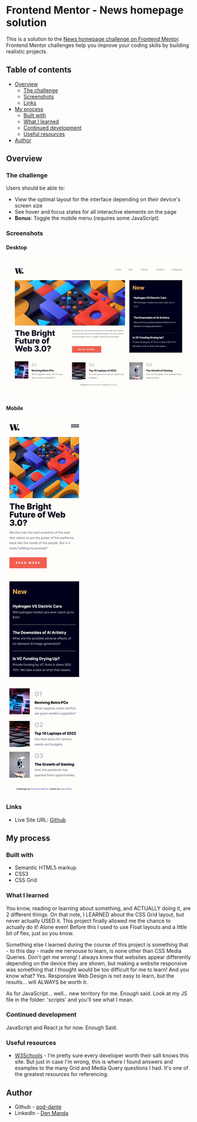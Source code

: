 # Frontend Mentor - News homepage solution

This is a solution to the [News homepage challenge on Frontend Mentor](https://www.frontendmentor.io/challenges/news-homepage-H6SWTa1MFl). Frontend Mentor challenges help you improve your coding skills by building realistic projects. 

## Table of contents

- [Overview](#overview)
  - [The challenge](#the-challenge)
  - [Screenshots](#screenshots)
  - [Links](#links)
- [My process](#my-process)
  - [Built with](#built-with)
  - [What I learned](#what-i-learned)
  - [Continued development](#continued-development)
  - [Useful resources](#useful-resources)
- [Author](#author)

## Overview

### The challenge

Users should be able to:

- View the optimal layout for the interface depending on their device's screen size
- See hover and focus states for all interactive elements on the page
- **Bonus**: Toggle the mobile menu (requires some JavaScript)

### Screenshots

#### Desktop

![Desktop Version](./screenshots/screenshot-desktop-by-qod-dante.png)

#### Mobile

![Mobile Version](./screenshots/screenshot-mobile-by-qod-dante.png)

### Links

- Live Site URL: [Github](https://qod-dante.github.io/News-Hompage-by-qod-dante)

## My process

### Built with

- Semantic HTML5 markup
- CSS3
- CSS Grid

### What I learned

You know, reading or learning about something, and ACTUALLY doing it, are 2 different things.
On that note, I LEARNED about the CSS Grid layout, but never actually USED it. This project finally allowed me the chance
to actually do it! Alone even! Before this I used to use Float layouts and a little bit of flex, just so you know.

Something else I learned during the course of this project is something that - to this day - made me nervouse to learn,
is none other than CSS Media Queries.
Don't get me wrong! I always knew that websites appear differently depending on the device they are shown, but making a website
responsive was something that I thought would be too difficult for me to learn! And you know what? Yes. Responsive Web Design
is not easy to learn, but the results... will ALWAYS be worth it.

As for JavaScript... well... new territory for me. Enough said. Look at my JS file in the folder: 'scripts' and you'll see what I mean.

### Continued development

JavaScript and React js for now. Enough Said.

### Useful resources

- [W3Schools](https://w3schools.com) - I'm pretty sure every developer worth their salt knows this site. But just in case I'm wrong, this is where I found answers and
examples to the many Grid and Media Query questions I had. It's one of the greatest resources for referencing.

## Author

- Github - [qod-dante](https://github.com/qod-dante/)
- LinkedIn - [Den Manda](https://www.linkedin.com/in/den-manda-172147240/)

